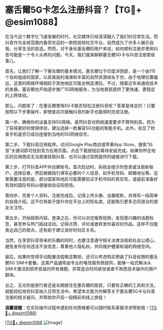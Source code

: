 # 塞舌爾5G卡怎么注册抖音？【TG💪+ @esim1088】

在当今这个数字化飞速发展的时代，社交媒体已经深深融入了我们的日常生活。而抖音作为全球范围内备受欢迎的一款短视频社交平台，自然成为了许多人展示自我、分享生活的首选。然而，对于身处塞舌爾的用户来说，如何顺利注册并使用抖音可能是一个令人头疼的问题。今天，我们就来聊聊塞舌爾5G卡与抖音注册那些事儿。

首先，让我们了解一下塞舌爾的基本情况。塞舌爾位于印度洋西部，是一个由115个岛屿组成的国家，以其美丽的海滩和丰富的自然资源闻名于世。由于地理位置偏远，这里的网络环境相较于其他地区可能会稍显滞后。不过，随着近年来通信技术的发展，塞舌爾也开始逐步推广5G网络服务，为当地居民提供了更快速、更稳定的上网体验。

那么，问题来了：在塞舌爾使用5G卡能否轻松注册抖音呢？答案是肯定的！只要按照以下步骤操作，即使是初次接触抖音的新手也能顺利完成注册。

第一步，确保你的设备支持5G网络。虽然抖音对网络速度要求不算特别高，但为了获得更好的使用体验，建议选择一款兼容5G功能的智能手机。此外，别忘了检查手机是否已成功连接到当地的5G网络信号。

第二步，下载抖音应用程序。访问Google Play商店或苹果App Store，搜索“抖音”关键词即可找到官方应用页面。点击下载按钮后等待安装完成。如果你所在地区的应用商店无法直接获取抖音，也可以通过官网提供的链接进行下载。

第三步，打开抖音APP并创建账号。首次启动时，系统会提示你登录或注册新账户。选择后者，然后根据指引填写必要的个人信息，如手机号码、邮箱地址等。这里需要注意的是，部分国家和地区可能需要验证手机号码的真实性，请提前准备好有效的国际号码以便接收验证码短信。

第四步，完善个人资料。注册完成后，记得上传头像、设置昵称，并填写一段简单的自我介绍。这不仅有助于提升你在平台上的知名度，还能吸引更多志同道合的朋友关注你。

第五步，开始探索内容。登录之后，你可以浏览推荐视频，发现感兴趣的话题标签，甚至参与热门挑战活动。记得点赞、评论或者转发你喜欢的作品，这样不仅能表达自己的观点，还有助于建立良好的社区关系。

当然，在享受抖音带来的乐趣的同时，也要注意遵守相关法律法规和社会公德心。避免发布任何违法不良信息，尊重他人隐私权，共同维护健康和谐的网络空间。

最后，如果你觉得手动配置流程略显繁琐，还可以考虑购买预装了抖音权限的塞舌爾5G SIM卡套餐。这类产品通常由专业的电信服务商提供，能够一站式解决从SIM卡激活到软件安装的所有难题，非常适合时间紧张或者不熟悉技术操作的用户群体。

总之，无论你是旅行者还是长期居住在塞舌爾的居民，只要有正确的工具和方法，就能轻松地将抖音纳入日常生活中。希望本文能为你解答关于塞舌爾5G卡与抖音注册的相关疑问，并帮助你开启一段精彩的线上旅程！

**温馨提醒**：在实际操作过程中遇到任何困难都可以随时联系客服寻求帮助哦！[[TG💪+ @esim1088](https://t.me/s/esim1088)]

[[TG💪+ @esim1088](https://t.me/s/esim1088) ![Image](https://i.postimg.cc/4NQfJmqS/Snipaste-2025-05-13-00-14-12.png)]